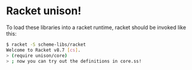 # Racket unison!

To load these libraries into a racket runtime, racket should be invoked like this:
```bash
$ racket -S scheme-libs/racket
Welcome to Racket v8.7 [cs].
> (require unison/core)
> ; now you can try out the definitions in core.ss!
```
